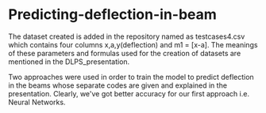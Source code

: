 # Predicting-deflection-in-beam

The dataset created is added in the repository named as testcases4.csv which contains four columns x,a,y(deflection) and m1 = [x-a]. The meanings of these parameters and formulas used for the creation of datasets are mentioned in the DLPS_presentation.

Two approaches were used in order to train the model to predict deflection in the beams whose separate codes are given and explained in the presentation. Clearly, we've got better accuracy for our first approach i.e. Neural Networks.
